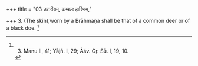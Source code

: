 +++
title = "03 उत्तरीयम्, कम्बलः हारिणम्,"

+++
3. (The skin),worn by a Brāhmaṇa shall be that of a common deer or of a black doe. [^1] 


[^1]:  3. Manu II, 41; Yājñ. I, 29; Āśv. Gṛ. Sū. I, 19, 10.
